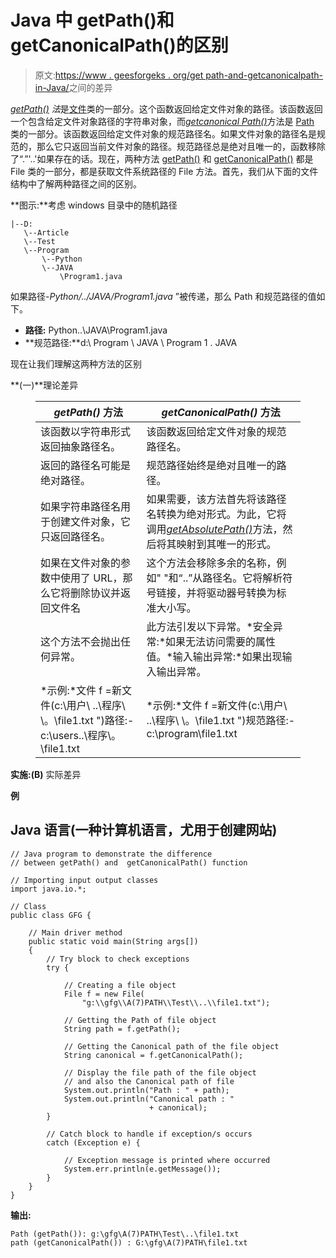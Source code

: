 # Java 中 getPath()和 getCanonicalPath()的区别

> 原文:[https://www . geesforgeks . org/get path-and-getcanonicalpath-in-Java/](https://www.geeksforgeeks.org/difference-between-getpath-and-getcanonicalpath-in-java/)之间的差异

[*getPath()*](https://www.geeksforgeeks.org/file-getpath-method-in-java-with-examples/) *法*是[文件](https://www.geeksforgeeks.org/File-class-in-java/)类的一部分。这个函数返回给定文件对象的路径。该函数返回一个包含给定文件对象路径的字符串对象，而[*getcanonical Path()*](https://www.geeksforgeeks.org/file-getcanonicalpath-method-in-java-with-examples/)方法是 [Path](https://www.geeksforgeeks.org/Path-class-in-java/) 类的一部分。该函数返回给定文件对象的规范路径名。如果文件对象的路径名是规范的，那么它只返回当前文件对象的路径。规范路径总是绝对且唯一的，函数移除了“.”'..'如果存在的话。现在，两种方法 [getPath()](https://www.geeksforgeeks.org/file-getpath-method-in-java-with-examples/) 和 [getCanonicalPath()](https://www.geeksforgeeks.org/file-getcanonicalpath-method-in-java-with-examples/) 都是 File 类的一部分，都是获取文件系统路径的 File 方法。首先，我们从下面的文件结构中了解两种路径之间的区别。

**图示:**考虑 windows 目录中的随机路径

```
|--D:
   \--Article      
   \--Test
   \--Program
       \--Python
       \--JAVA
           \Program1.java
```

如果路径-*Python/../JAVA/Program1.java* ”被传递，那么 Path 和规范路径的值如下。

*   **路径:** Python\..\JAVA\Program1.java
*   **规范路径:**d:\ Program \ JAVA \ Program 1 . JAVA

现在让我们理解这两种方法的区别

**(一)**理论差异

<figure class="table">

| *getPath()* 方法 | *getCanonicalPath()* 方法 |
| --- | --- |
| 该函数以字符串形式返回抽象路径名。 | 该函数返回给定文件对象的规范路径名。 |
| 返回的路径名可能是绝对路径。 | 规范路径始终是绝对且唯一的路径。 |
| 如果字符串路径名用于创建文件对象，它只返回路径名。 | 如果需要，该方法首先将该路径名转换为绝对形式。为此，它将调用[*getAbsolutePath()*](https://www.geeksforgeeks.org/file-getabsolutepath-method-in-java-with-examples/)方法，然后将其映射到其唯一的形式。 |
| 如果在文件对象的参数中使用了 URL，那么它将删除协议并返回文件名 | 这个方法会移除多余的名称，例如" "和“..”从路径名。它将解析符号链接，并将驱动器号转换为标准大小写。 |
| 这个方法不会抛出任何异常。 | 此方法引发以下异常。*安全异常:*如果无法访问需要的属性值。*输入输出异常:*如果出现输入输出异常。 |
| *示例:*文件 f =新文件(c:\\用户\ \..\\程序\ \。\\file1.txt ")路径:- c:\users\..\程序\。\file1.txt | *示例:*文件 f =新文件(c:\\用户\ \..\\程序\ \。\\file1.txt ")规范路径:- c:\program\file1.txt |

</figure>

**实施:(B)** 实际差异

**例**

## Java 语言(一种计算机语言，尤用于创建网站)

```
// Java program to demonstrate the difference
// between getPath() and  getCanonicalPath() function

// Importing input output classes
import java.io.*;

// Class
public class GFG {

    // Main driver method
    public static void main(String args[])
    {
        // Try block to check exceptions
        try {

            // Creating a file object
            File f = new File(
                "g:\\gfg\\A(7)PATH\\Test\\..\\file1.txt");

            // Getting the Path of file object
            String path = f.getPath();

            // Getting the Canonical path of the file object
            String canonical = f.getCanonicalPath();

            // Display the file path of the file object
            // and also the Canonical path of file
            System.out.println("Path : " + path);
            System.out.println("Canonical path : "
                               + canonical);
        }

        // Catch block to handle if exception/s occurs
        catch (Exception e) {

            // Exception message is printed where occurred
            System.err.println(e.getMessage());
        }
    }
}
```

**输出:**

```
Path (getPath()): g:\gfg\A(7)PATH\Test\..\file1.txt
path (getCanonicalPath()) : G:\gfg\A(7)PATH\file1.txt
```
